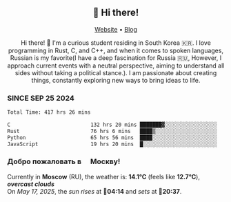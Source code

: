 <h2 align="center">👋 Hi there!</h2>
<p align="center">
  <a href="https://urdekcah.ru">Website</a> •
  <a href="https://urdekcah.blog">Blog</a>
</p>

<p align="center">
  Hi there! 👋 I'm a curious student residing in South Korea 🇰🇷. I love programming in Rust, C, and C++, and when it comes to spoken languages, Russian is my favorite(I have a deep fascination for Russia 🇷🇺, However, I approach current events with a neutral perspective, aiming to understand all sides without taking a political stance.). I am passionate about creating things, constantly exploring new ways to bring ideas to life.
</p>

### SINCE SEP 25 2024
<!--START_SECTION:waka-->
<!--LAST_WAKA_UPDATE:2025-05-15 18:09:33-->
```txt
Total Time: 417 hrs 26 mins

C                          132 hrs 20 mins ███████▓░░░░░░░░░░░░░░░░░   30.84 %
Rust                       76 hrs 6 mins   ████▒░░░░░░░░░░░░░░░░░░░░   17.74 %
Python                     65 hrs 56 mins  ████░░░░░░░░░░░░░░░░░░░░░   15.37 %
JavaScript                 19 hrs 20 mins  █░░░░░░░░░░░░░░░░░░░░░░░░   04.51 %
```
<!--END_SECTION:waka-->

<h3>Добро пожаловать в <img src="https://cdn-icons-png.flaticon.com/512/197/197408.png" width="13"/> Москву!</h3>

<!--START_SECTION:weather:moscow-->
<!--LAST_WEATHER_UPDATE:2025-05-17 03:23:19-->
Currently in **Moscow** (RU), the weather is: **14.1°C** (feels like **12.7°C**), ***overcast clouds***<br/>
On *May 17, 2025*, the *sun rises* at 🌅**04:14** and *sets* at 🌇**20:37**.
<!--END_SECTION:weather-->
